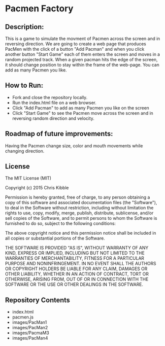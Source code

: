 # Pacmen Factory
## Description: 
This is a game to simulate the movment of Pacmen across the screen and in reversing direction. We are going to create a web page that produces PacMen with the click of a button "Add Pacman" and when you click another button "Start Game" each of them enters the screen and moves in a random projected track. When a given pacman hits the edge of the screen, it should change position to stay within the frame of the web-page. You can add as many Pacmen you like. 

## How to Run:
* Fork and close the repository locally. 
* Run the index.html file on a web browser.
* Click "Add Pacman" to add as many Pacmen you like on the screen 
* Click "Start Game" to see the Pacmen move across the screen and in reversing random direction and velocity. 

## Roadmap of future improvements:
Having the Pacmen change size, color and mouth movements while changing direction.


## License
The MIT License (MIT)

Copyright (c) 2015 Chris Kibble

Permission is hereby granted, free of charge, to any person obtaining a copy of this software and associated documentation files (the "Software"), to deal in the Software without restriction, including without limitation the rights to use, copy, modify, merge, publish, distribute, sublicense, and/or sell copies of the Software, and to permit persons to whom the Software is furnished to do so, subject to the following conditions:

The above copyright notice and this permission notice shall be included in all copies or substantial portions of the Software.

THE SOFTWARE IS PROVIDED "AS IS", WITHOUT WARRANTY OF ANY KIND, EXPRESS OR IMPLIED, INCLUDING BUT NOT LIMITED TO THE WARRANTIES OF MERCHANTABILITY, FITNESS FOR A PARTICULAR PURPOSE AND NONINFRINGEMENT. IN NO EVENT SHALL THE AUTHORS OR COPYRIGHT HOLDERS BE LIABLE FOR ANY CLAIM, DAMAGES OR OTHER LIABILITY, WHETHER IN AN ACTION OF CONTRACT, TORT OR OTHERWISE, ARISING FROM, OUT OF OR IN CONNECTION WITH THE SOFTWARE OR THE USE OR OTHER DEALINGS IN THE SOFTWARE.

## Repository Contents
* index.html
* pacmen.js
* images/PacMan1
* images/PacMan2
* images/PacmaM3
* images/PacMan4
